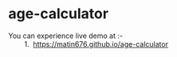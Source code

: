 # age-calculator

You can experience live demo at :-<br>
    &emsp;&emsp; 1.&nbsp; https://matin676.github.io/age-calculator

